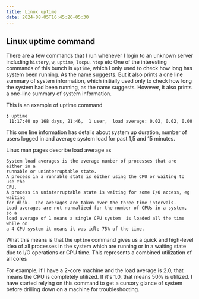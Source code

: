 ```yaml
---
title: Linux uptime
date: 2024-08-05T16:45:26+05:30
---
```


## Linux uptime command

There are a few commands that I run whenever I login to an unknown server including `history`, `w`, `uptime`, `lscpu`, `htop` etc
One of the interesting commands of this bunch is `uptime`, which I only used to check how long has system been running. As the name suggests.
But it also prints a one line summary of system information, which initially used only to check how long the system had been running,
as the name suggests. However, it also prints a one-line summary of system information.

This is an example of uptime command

```
❯ uptime
 11:17:40 up 168 days, 21:46,  1 user,  load average: 0.02, 0.02, 0.00
```


This one line information has details about system up duration, number of users logged in and average system load for past 1,5 and 15 minutes.

Linux man pages describe load average as 
```
System load averages is the average number of processes that are either in a 
runnable or uninterruptable state.
A process in a runnable state is either using the CPU or waiting to use the 
CPU.
A process in uninterruptable state is waiting for some I/O access, eg waiting 
for disk.  The averages are taken over the three time intervals.  
Load averages are not normalized for the number of CPUs in a system, so a 
load average of 1 means a single CPU system  is loaded all the time while on 
a 4 CPU system it means it was idle 75% of the time.
```
What this means is that the `uptime` command gives us a quick and high-level idea of all processes in the system which are running or in a waiting state due to I/O operations or CPU time. This represents a combined utilization of all cores

For example, if I have a 2-core machine and the load average is 2.0, that means the CPU is completely utilized. If it's 1.0, that means 50% is utilized.
I have started relying on this command to get a cursory glance of system before drilling down on a machine for troubleshooting.

